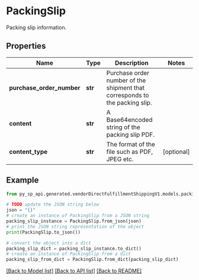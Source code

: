 # PackingSlip

Packing slip information.

## Properties

Name | Type | Description | Notes
------------ | ------------- | ------------- | -------------
**purchase_order_number** | **str** | Purchase order number of the shipment that corresponds to the packing slip. | 
**content** | **str** | A Base64encoded string of the packing slip PDF. | 
**content_type** | **str** | The format of the file such as PDF, JPEG etc. | [optional] 

## Example

```python
from py_sp_api.generated.vendorDirectFulfillmentShippingV1.models.packing_slip import PackingSlip

# TODO update the JSON string below
json = "{}"
# create an instance of PackingSlip from a JSON string
packing_slip_instance = PackingSlip.from_json(json)
# print the JSON string representation of the object
print(PackingSlip.to_json())

# convert the object into a dict
packing_slip_dict = packing_slip_instance.to_dict()
# create an instance of PackingSlip from a dict
packing_slip_from_dict = PackingSlip.from_dict(packing_slip_dict)
```
[[Back to Model list]](../README.md#documentation-for-models) [[Back to API list]](../README.md#documentation-for-api-endpoints) [[Back to README]](../README.md)


